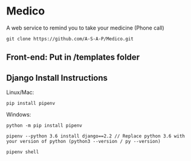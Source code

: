 # Medico
A web service to remind you to take your medicine (Phone call)
```
git clone https://github.com/A-S-A-P/Medico.git
```
## Front-end: Put in /templates folder


## Django Install Instructions



Linux/Mac:
```
pip install pipenv 
```

Windows:
```
python -m pip install pipenv
```


```
pipenv --python 3.6 install django==2.2 // Replace python 3.6 with your version of python (python3 --version / py --version)

pipenv shell

```
